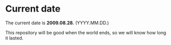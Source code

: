# Current date

The current date is **2009.08.28.** (YYYY.MM.DD.)

This repository will be good when the world ends, so we will know how long it lasted.